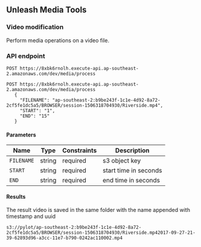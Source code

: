 ## Unleash Media Tools 

### Video modification
Perform media operations on a video file.

### API endpoint
`POST https://8xbk6rnolh.execute-api.ap-southeast-2.amazonaws.com/dev/media/process`

```
POST https://8xbk6rnolh.execute-api.ap-southeast-2.amazonaws.com/dev/media/process
   {
     "FILENAME": "ap-southeast-2:b9be243f-1c1e-4d92-8a72-2cf5fe1dc5a5/BROWSER/session-1506318704930/Riverside.mp4",
     "START": "1",
     "END": "15"
   }
```

#### Parameters


Name | Type | Constraints | Description
--------|-------|--------- | ------
`FILENAME` | string | required| s3 object key
`START` | string | required | start time in seconds
`END` | string | required| end time in seconds

#### Results

The result video is saved in the same folder with the name appended with timestamp and uuid

```
s3://pylot/ap-southeast-2:b9be243f-1c1e-4d92-8a72-2cf5fe1dc5a5/BROWSER/session-1506318704930/Riverside.mp42017-09-27-21-39-62893d96-a3cc-11e7-b790-0242ac110002.mp4
```
